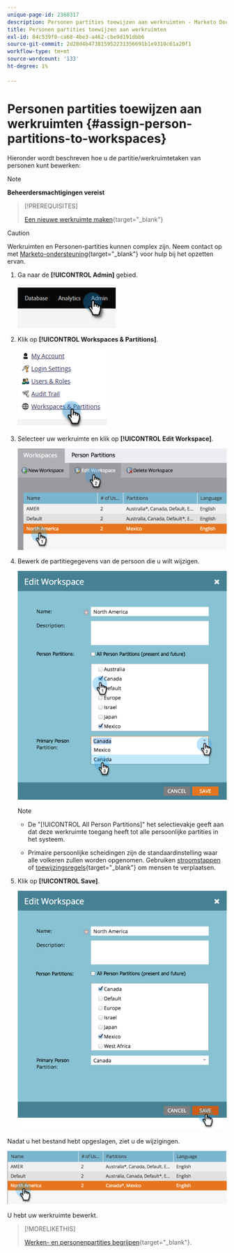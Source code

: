 ```yaml
---
unique-page-id: 2360317
description: Personen partities toewijzen aan werkruimten - Marketo Docs - Productdocumentatie
title: Personen partities toewijzen aan werkruimten
exl-id: 84c539f0-ca68-4be3-a462-cbe9d191dbb6
source-git-commit: 2d28d4b473815952231356691b1e9310c61a20f1
workflow-type: tm+mt
source-wordcount: '133'
ht-degree: 1%

---
```


# Personen partities toewijzen aan werkruimten {#assign-person-partitions-to-workspaces}

Hieronder wordt beschreven hoe u de partitie/werkruimtetaken van personen kunt bewerken:

>[!NOTE]
>
>**Beheerdersmachtigingen vereist**

>[!PREREQUISITES]
>
>[Een nieuwe werkruimte maken](/help/marketo/product-docs/administration/workspaces-and-person-partitions/create-a-new-workspace.md){target="_blank"}

>[!CAUTION]
>
>Werkruimten en Personen-partities kunnen complex zijn. Neem contact op met  [Marketo-ondersteuning](https://nation.marketo.com/t5/Support/ct-p/Support){target="_blank"} voor hulp bij het opzetten ervan.

1. Ga naar de **[!UICONTROL Admin]** gebied.

   ![](assets/assign-person-partitions-to-workspaces-1.png)

1. Klik op **[!UICONTROL Workspaces & Partitions]**.

   ![](assets/assign-person-partitions-to-workspaces-2.png)

1. Selecteer uw werkruimte en klik op **[!UICONTROL Edit Workspace]**.

   ![](assets/assign-person-partitions-to-workspaces-3.png)

1. Bewerk de partitiegegevens van de persoon die u wilt wijzigen.

   ![](assets/assign-person-partitions-to-workspaces-4.png)

   >[!NOTE]
   >
   >* De &quot;[!UICONTROL All Person Partitions]&quot; het selectievakje geeft aan dat deze werkruimte toegang heeft tot alle persoonlijke partities in het systeem.
   >
   >* Primaire persoonlijke scheidingen zijn de standaardinstelling waar alle volkeren zullen worden opgenomen. Gebruiken [stroomstappen](/help/marketo/product-docs/core-marketo-concepts/smart-campaigns/flow-actions/use-add-choice-in-a-flow-step.md) of [toewijzingsregels](/help/marketo/product-docs/administration/workspaces-and-person-partitions/assigning-person-partitions-with-assignment-rules.md){target="_blank"} om mensen te verplaatsen.

1. Klik op **[!UICONTROL Save]**.

   ![](assets/assign-person-partitions-to-workspaces-5.png)

Nadat u het bestand hebt opgeslagen, ziet u de wijzigingen.

![](assets/assign-person-partitions-to-workspaces-6.png)

U hebt uw werkruimte bewerkt.

>[!MORELIKETHIS]
>
>[Werken- en personenpartities begrijpen](/help/marketo/product-docs/administration/workspaces-and-person-partitions/understanding-workspaces-and-person-partitions.md){target="_blank"}.
